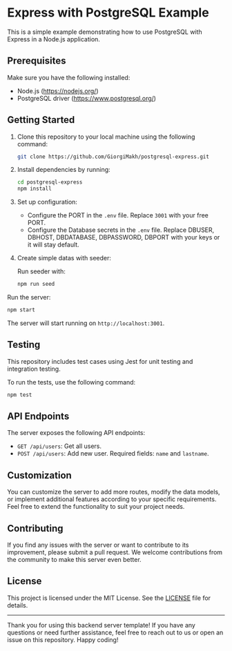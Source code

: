 # Express with PostgreSQL Example

This is a simple example demonstrating how to use PostgreSQL with Express in a Node.js application.

## Prerequisites

Make sure you have the following installed:

- Node.js (https://nodejs.org/)
- PostgreSQL driver (https://www.postgresql.org/)

## Getting Started

1. Clone this repository to your local machine using the following command:

   ```bash
   git clone https://github.com/GiorgiMakh/postgresql-express.git
   ```

2. Install dependencies by running:

   ```bash
   cd postgresql-express
   npm install
   ```

3. Set up configuration:

   - Configure the PORT in the `.env` file. Replace `3001` with your free PORT.
   - Configure the Database secrets in the `.env` file. Replace DBUSER, DBHOST, DBDATABASE, DBPASSWORD, DBPORT with your keys or it will stay default.

4. Create simple datas with seeder:
   
   Run seeder with:

   ```bash
   npm run seed
   ```

Run the server:

   ```bash
   npm start
   ```

   The server will start running on `http://localhost:3001`.

## Testing

This repository includes test cases using Jest for unit testing and integration testing.

To run the tests, use the following command:

```bash
npm test
```

## API Endpoints

The server exposes the following API endpoints:

- `GET /api/users`: Get all users.
- `POST /api/users`: Add new user. Required fields: `name` and `lastname`.

## Customization

You can customize the server to add more routes, modify the data models, or implement additional features according to your specific requirements. Feel free to extend the functionality to suit your project needs.

## Contributing

If you find any issues with the server or want to contribute to its improvement, please submit a pull request. We welcome contributions from the community to make this server even better.

## License

This project is licensed under the MIT License. See the [LICENSE](LICENSE) file for details.

---

Thank you for using this backend server template! If you have any questions or need further assistance, feel free to reach out to us or open an issue on this repository. Happy coding!
